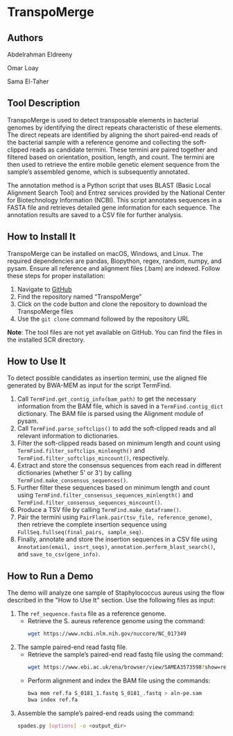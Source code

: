 # TranspoMerge
## Authors
Abdelrahman Eldreeny 

Omar Loay 

Sama El-Taher 

## Tool Description
TranspoMerge is used to detect transposable elements in bacterial genomes by identifying the direct repeats characteristic of these elements. The direct repeats are identified by aligning the short paired-end reads of the bacterial sample with a reference genome and collecting the soft-clipped reads as candidate termini. These termini are paired together and filtered based on orientation, position, length, and count. The termini are then used to retrieve the entire mobile genetic element sequence from the sample’s assembled genome, which is subsequently annotated.

The annotation method is a Python script that uses BLAST (Basic Local Alignment Search Tool) and Entrez services provided by the National Center for Biotechnology Information (NCBI). This script annotates sequences in a FASTA file and retrieves detailed gene information for each sequence. The annotation results are saved to a CSV file for further analysis.

## How to Install It
TranspoMerge can be installed on macOS, Windows, and Linux. The required dependencies are pandas, Biopython, regex, random, numpy, and pysam. Ensure all reference and alignment files (.bam) are indexed. Follow these steps for proper installation:

1. Navigate to [GitHub](https://github.com/)
2. Find the repository named “TranspoMerge”
3. Click on the code button and clone the repository to download the TranspoMerge files
4. Use the `git clone` command followed by the repository URL

**Note**: The tool files are not yet available on GitHub. You can find the files in the installed SCR directory.

## How to Use It
To detect possible candidates as insertion termini, use the aligned file generated by BWA-MEM as input for the script TermFind. 

1. Call `TermFind.get_contig_info(bam_path)` to get the necessary information from the BAM file, which is saved in a `TermFind.contig_dict` dictionary. The BAM file is parsed using the Alignment module of pysam.
2. Call `TermFind.parse_softclips()` to add the soft-clipped reads and all relevant information to dictionaries.
3. Filter the soft-clipped reads based on minimum length and count using `TermFind.filter_softclips_minlength()` and `TermFind.filter_softclips_mincount()`, respectively.
4. Extract and store the consensus sequences from each read in different dictionaries (whether 5' or 3') by calling `TermFind.make_consensus_sequences()`.
5. Further filter these sequences based on minimum length and count using `TermFind.filter_consensus_sequences_minlength()` and `TermFind.filter_consensus_sequences_mincount()`.
6. Produce a TSV file by calling `TermFind.make_dataframe()`.
7. Pair the termini using `PairFlank.pair(tsv_file, reference_genome)`, then retrieve the complete insertion sequence using `FullSeq.fullseq(final_pairs, sample_seq)`.
8. Finally, annotate and store the insertion sequences in a CSV file using `Annotation(email, insrt_seqs)`, `annotation.perform_blast_search()`, and `save_to_csv(gene_info)`.

## How to Run a Demo
The demo will analyze one sample of Staphylococcus aureus using the flow described in the "How to Use It" section. Use the following files as input:

1. The `ref_sequence.fasta` file as a reference genome.
   - Retrieve the S. aureus reference genome using the command:
     ```bash
     wget https://www.ncbi.nlm.nih.gov/nuccore/NC_017349
     ```
2. The sample paired-end read fastq file.
   - Retrieve the sample’s paired-end read fastq file using the command:
     ```bash
     wget https://www.ebi.ac.uk/ena/browser/view/SAMEA3573598?show=reads
     ```
   - Perform alignment and index the BAM file using the commands:
     ```bash
     bwa mem ref.fa S_0181_1.fastq S_0181_.fastq > aln-pe.sam
     bwa index ref.fa
     ```
3. Assemble the sample’s paired-end reads using the command:
   ```bash
   spades.py [options] -o <output_dir>
